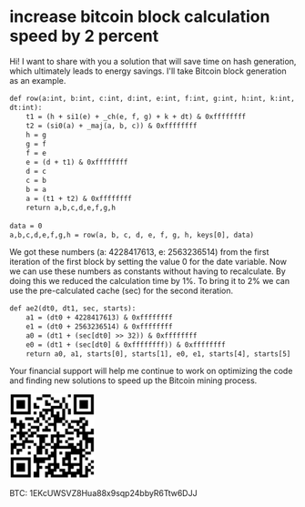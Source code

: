 # increase bitcoin block calculation speed by 2 percent
Hi! I want to share with you a solution that will save time on hash generation, which ultimately leads to energy savings.
I'll take Bitcoin block generation as an example.
```
def row(a:int, b:int, c:int, d:int, e:int, f:int, g:int, h:int, k:int, dt:int):
    t1 = (h + si1(e) + _ch(e, f, g) + k + dt) & 0xffffffff
    t2 = (si0(a) + _maj(a, b, c)) & 0xffffffff
    h = g
    g = f
    f = e
    e = (d + t1) & 0xffffffff
    d = c
    c = b
    b = a
    a = (t1 + t2) & 0xffffffff
    return a,b,c,d,e,f,g,h

data = 0
a,b,c,d,e,f,g,h = row(a, b, c, d, e, f, g, h, keys[0], data)
```
We got these numbers (a: 4228417613, e: 2563236514) from the first iteration of the first block by setting the value 0 for the date variable.
Now we can use these numbers as constants without having to recalculate.
By doing this we reduced the calculation time by 1%. To bring it to 2% we can use the pre-calculated cache (sec) for the second iteration.
```
def ae2(dt0, dt1, sec, starts):
    a1 = (dt0 + 4228417613) & 0xffffffff
    e1 = (dt0 + 2563236514) & 0xffffffff
    a0 = (dt1 + (sec[dt0] >> 32)) & 0xffffffff
    e0 = (dt1 + (sec[dt0] & 0xffffffff)) & 0xffffffff
    return a0, a1, starts[0], starts[1], e0, e1, starts[4], starts[5]
```

Your financial support will help me continue to work on optimizing the code and finding new solutions to speed up the Bitcoin mining process.

<p>
  <img src="btc.jpeg" width="150" title="btc">
  <p>BTC: 1EKcUWSVZ8Hua88x9sqp24bbyR6Ttw6DJJ</p>
</p>

